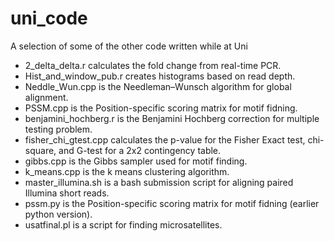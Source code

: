 # uni_code
A selection of some of the other code written while at Uni

* 2_delta_delta.r calculates the fold change from real-time PCR.
* Hist_and_window_pub.r creates histograms based on read depth.
* Neddle_Wun.cpp is the Needleman–Wunsch algorithm for global alignment.
* PSSM.cpp is the Position-specific scoring matrix for motif fidning.
* benjamini_hochberg.r is the Benjamini Hochberg correction for multiple testing problem.
* fisher_chi_gtest.cpp calculates the p-value for the Fisher Exact test, chi-square, and G-test for a 2x2 contingency table.
* gibbs.cpp is the Gibbs sampler used for motif finding.
* k_means.cpp is the k means clustering algorithm.
* master_illumina.sh is a bash submission script for aligning paired Illumina short reads.
* pssm.py is the Position-specific scoring matrix for motif fidning (earlier python version).
* usatfinal.pl is a script for finding microsatellites. 
